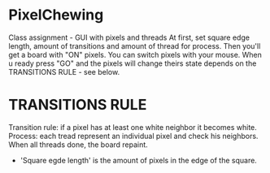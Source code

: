 # PixelChewing
Class assignment - GUI with pixels and threads
At first, set square edge length, amount of transitions and amount of thread for process.
Then you'll get a board with "ON" pixels. You can switch pixels with your mouse.
When u ready press "GO" and the pixels will change theirs state depends on the TRANSITIONS RULE - see below.

# TRANSITIONS RULE
Transition rule: if a pixel has at least one white neighbor it becomes white.
Process: each tread represent an individual pixel and check his neighbors. When all threads done, the board repaint.

* 'Square egde length' is the amount of pixels in the edge of the square.
